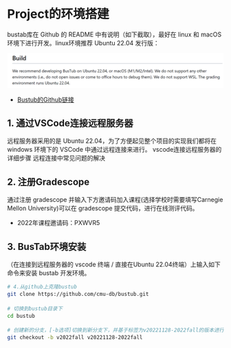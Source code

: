 # Project的环境搭建

bustab库在 Github 的 README 中有说明（如下截取），最好在 linux 和 macOS 环境下进行开发。linux环境推荐 Ubuntu 22.04 发行版：

![](./image.assets/830b02e3-d729-41da-980f-ed24a580c367.png)

- [Bustub的Github链接](https://github.com/cmu-db/bustub)

## 1. 通过VSCode连接远程服务器

远程服务器采用的是 Ubuntu 22.04，为了方便起见整个项目的实现我们都将在 windows 环境下的 VSCode 中通过远程连接来进行。
vscode连接远程服务器的详细步骤
远程连接中常见问题的解决

## 2. 注册Gradescope

通过注册 gradescope 并输入下方邀请码加入课程(选择学校时需要填写Carnegie Mellon University)可以在 gradescope 提交代码，进行在线测评代码。
- 2022年课程邀请码：PXWVR5

## 3. BusTab环境安装

（在连接到远程服务器的 vscode 终端 / 直接在Ubuntu 22.04终端）上输入如下命令来安装 bustab 开发环境。

```Bash
# 4.从github上克隆bustub
git clone https://github.com/cmu-db/bustub.git 

# 切换到bustub目录下
cd bustub

# 创建新的分支，[-b选项]切换到新分支下，并基于标签为v20221128-2022fall的版本进行开发（其中branchname是新创建的分支名称，可以自己改变）
git checkout -b v2022fall v20221128-2022fall
```
